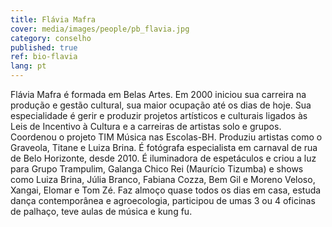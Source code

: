 ```yaml
---
title: Flávia Mafra
cover: media/images/people/pb_flavia.jpg
category: conselho
published: true
ref: bio-flavia
lang: pt
---
```


Flávia Mafra é formada em Belas Artes. Em 2000 iniciou sua carreira na produção e gestão cultural, sua maior ocupação até os dias de hoje. Sua especialidade é gerir e produzir projetos artísticos e culturais ligados às Leis de Incentivo à Cultura e a carreiras de artistas solo e grupos. Coordenou o projeto TIM Música nas Escolas-BH. Produziu artistas como o Graveola, Titane e Luiza Brina. É fotógrafa especialista em carnaval de rua de Belo Horizonte, desde 2010. É iluminadora de espetáculos e criou a luz para Grupo Trampulim, Galanga Chico Rei (Maurício Tizumba) e shows como Luiza Brina, Júlia Branco, Fabiana Cozza, Bem Gil e Moreno Veloso, Xangai, Elomar e Tom Zé. Faz almoço quase todos os dias em casa, estuda dança contemporânea e agroecologia, participou de umas 3 ou 4 oficinas de palhaço, teve aulas de música e kung fu. 